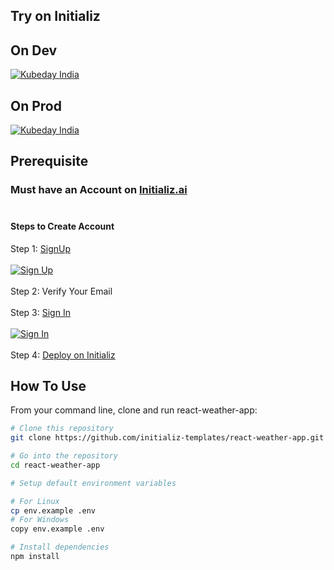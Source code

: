 ## Try on Initializ

## On Dev 
[![Kubeday India](https://res.cloudinary.com/daosik5yi/image/upload/f_auto,q_auto/pntsnjpa1sxbc2d02q9n)](https://console.dev.initializ.ai/create-app/?clone=https://github.com/initializ-templates/react-weather-app&repo_name=react-weather-app&description=♾React%20Based%20weatherapp&github=true)

## On Prod 
[![Kubeday India](https://res.cloudinary.com/daosik5yi/image/upload/f_auto,q_auto/pntsnjpa1sxbc2d02q9n)](https://console.initializ.ai/create-app/?clone=https://github.com/initializ-templates/react-weather-app&repo_name=react-weather-app&description=♾%20React%20Based%20weatherapp&github=true)

## Prerequisite 
### Must have an Account on [Initializ.ai](https://console.initializ.ai/register/)<br><br>

#### Steps to Create Account
 Step 1: [SignUp](https://console.initializ.ai/register/) <br>
 <br>[![Sign Up](https://res.cloudinary.com/dd4xje8fc/image/upload/v1717773727/image_1_eaxyhp.png)](https://console.initializ.ai/register/)<br><br>
 Step 2: Verify Your Email<br><br>
 Step 3: [Sign In](https://console.initializ.ai/login/) <br><br>[![Sign In](https://res.cloudinary.com/dd4xje8fc/image/upload/v1717773726/image_2_pi56ah.png)](https://console.initializ.ai/login/)<br><br>
 Step 4: [Deploy on Initializ](https://console.initializ.ai/create-app/?clone=https://github.com/initializ-templates/react-weather-app&repo_name=react-weather-app&description=♾%20react-weather-app&github=true)


## How To Use 

From your command line, clone and run react-weather-app:

```bash
# Clone this repository
git clone https://github.com/initializ-templates/react-weather-app.git

# Go into the repository
cd react-weather-app

# Setup default environment variables

# For Linux
cp env.example .env
# For Windows
copy env.example .env

# Install dependencies
npm install
